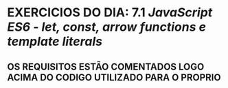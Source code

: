 # EXERCICIOS DO DIA: 7.1 *JavaScript ES6 - let, const, arrow functions e template literals*
## OS REQUISITOS ESTÃO COMENTADOS LOGO ACIMA DO CODIGO UTILIZADO PARA O PROPRIO